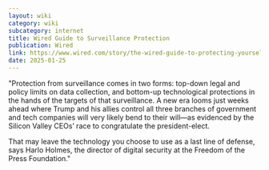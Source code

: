 ```yaml
---
layout: wiki
category: wiki
subcategory: internet
title: Wired Guide to Surveillance Protection
publication: Wired
link: https://www.wired.com/story/the-wired-guide-to-protecting-yourself-from-government-surveillance/
date: 2025-01-25
---
```


"Protection from surveillance comes in two forms: top-down legal and policy limits on data collection, and bottom-up technological protections in the hands of the targets of that surveillance. A new era looms just weeks ahead where Trump and his allies control all three branches of government and tech companies will very likely bend to their will—as evidenced by the Silicon Valley CEOs’ race to congratulate the president-elect.

That may leave the technology you choose to use as a last line of defense, says Harlo Holmes, the director of digital security at the Freedom of the Press Foundation."
